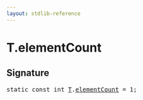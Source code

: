 ```yaml
---
layout: stdlib-reference
---
```


# T.elementCount

## Signature
<pre>
<span class='code_keyword'>static</span> <span class='code_keyword'>const</span> <span class="code_keyword">int</span> <a href="index.html#typeparam-T" class="code_type">T</a>.<a href="elementcount-7.html" class="code_var">elementCount</a> = 1;
</pre>

